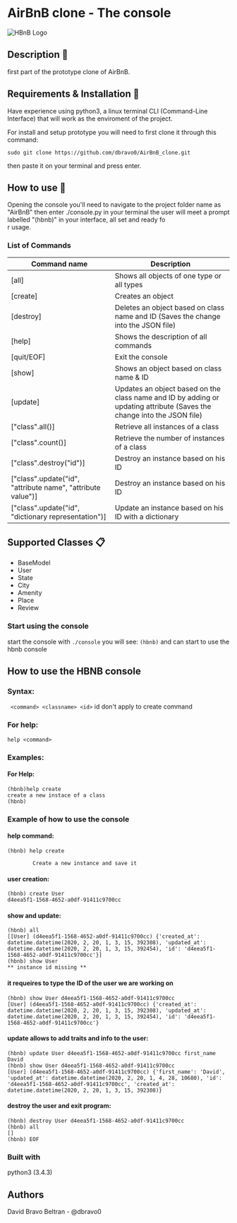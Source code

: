 # AirBnB clone - The console
![HBnB Logo](https://i.ibb.co/MMvC1rY/65f4a1dd9c51265f49d0.png)

## Description :page_facing_up:
first part of the prototype clone of AirBnB.

## Requirements & Installation :memo:
Have experience using python3, a linux terminal CLI (Command-Line Interface) that will work as the enviroment of the project.

For install and setup prototype you will need to first clone it through this command:
```
sudo git clone https://github.com/dbravo0/AirBnB_clone.git
```
then paste it on your terminal and press enter.

## How to use :wrench:
Opening the console you'll need to navigate to the project folder name as "AirBnB" then enter ./console.py in your terminal the user will meet a prompt labelled "(hbnb)" in your interface, all set and ready fo\
r usage.

### List of Commands
| **Command name** | **Description** |
| ---------------- | --------------- |
|[all] | Shows all objects of one type or all types |
|[create] | Creates an object |
|[destroy] | Deletes an object based on class name and ID (Saves the change into the JSON file) |
|[help] | Shows the description of all commands |
|[quit/EOF] | Exit the console |
|[show] | Shows an object based on class name & ID |
|[update] | Updates an object based on the class name and ID by adding or updating attribute (Saves the change into the JSON file) |
|["class".all()] | Retrieve all instances of a class |
|["class".count()] | Retrieve the number of instances of a class |
|["class".destroy("id")] | Destroy an instance based on his ID |
|["class".update("id", "attribute name", "attribute value")] | Destroy an instance based on his ID |
|["class".update("id", "dictionary representation")] | Update an instance based on his ID with a dictionary|

## Supported Classes :clipboard:
 - BaseModel
 - User
 - State
 - City
 - Amenity
 - Place
 - Review

### Start using the console
start the console with
```./console```
you will see:
```(hbnb)```
and can start to use the hbnb console
## How to use the HBNB console
### Syntax:
``` <command> <classname> <id>```
id don't apply to create command
### For help:
```help <command>```
### Examples:
#### For Help:
```
(hbnb)help create
create a new instace of a class
(hbnb)
```

### Example of how to use the console

#### help command:
```
(hbnb) help create

        Create a new instance and save it
```
#### user creation:
```
(hbnb) create User
d4eea5f1-1568-4652-a0df-91411c9700cc
```
#### show and update:
```
(hbnb) all
[[User] (d4eea5f1-1568-4652-a0df-91411c9700cc) {'created_at': datetime.datetime(2020, 2, 20, 1, 3, 15, 392308), 'updated_at': datetime.datetime(2020, 2, 20, 1, 3, 15, 392454), 'id': 'd4eea5f1-1568-4652-a0df-91411c9700cc'}]
(hbnb) show User
** instance id missing **
```
#### it requeires to type the ID of the user we are working on
```
(hbnb) show User d4eea5f1-1568-4652-a0df-91411c9700cc
[User] (d4eea5f1-1568-4652-a0df-91411c9700cc) {'created_at': datetime.datetime(2020, 2, 20, 1, 3, 15, 392308), 'updated_at': datetime.datetime(2020, 2, 20, 1, 3, 15, 392454), 'id': 'd4eea5f1-1568-4652-a0df-91411c9700cc'}
```
#### update allows to add traits and info to the user:
```
(hbnb) update User d4eea5f1-1568-4652-a0df-91411c9700cc first_name David
(hbnb) show User d4eea5f1-1568-4652-a0df-91411c9700cc
[User] (d4eea5f1-1568-4652-a0df-91411c9700cc) {'first_name': 'David', 'updated_at': datetime.datetime(2020, 2, 20, 1, 4, 28, 10680), 'id': 'd4eea5f1-1568-4652-a0df-91411c9700cc', 'created_at': datetime.datetime(2020, 2, 20, 1, 3, 15, 392308)}
```
#### destroy the user and exit program:
```
(hbnb) destroy User d4eea5f1-1568-4652-a0df-91411c9700cc
(hbnb) all
[]
(hbnb) EOF
```

### Built with
python3 (3.4.3)

## Authors
David Bravo Beltran - @dbravo0
